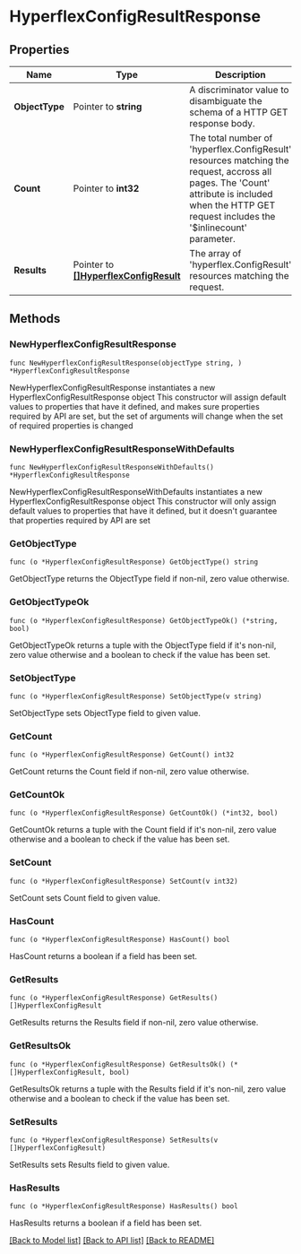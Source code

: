 # HyperflexConfigResultResponse

## Properties

Name | Type | Description | Notes
------------ | ------------- | ------------- | -------------
**ObjectType** | Pointer to **string** | A discriminator value to disambiguate the schema of a HTTP GET response body. | 
**Count** | Pointer to **int32** | The total number of &#39;hyperflex.ConfigResult&#39; resources matching the request, accross all pages. The &#39;Count&#39; attribute is included when the HTTP GET request includes the &#39;$inlinecount&#39; parameter. | [optional] 
**Results** | Pointer to [**[]HyperflexConfigResult**](hyperflex.ConfigResult.md) | The array of &#39;hyperflex.ConfigResult&#39; resources matching the request. | [optional] 

## Methods

### NewHyperflexConfigResultResponse

`func NewHyperflexConfigResultResponse(objectType string, ) *HyperflexConfigResultResponse`

NewHyperflexConfigResultResponse instantiates a new HyperflexConfigResultResponse object
This constructor will assign default values to properties that have it defined,
and makes sure properties required by API are set, but the set of arguments
will change when the set of required properties is changed

### NewHyperflexConfigResultResponseWithDefaults

`func NewHyperflexConfigResultResponseWithDefaults() *HyperflexConfigResultResponse`

NewHyperflexConfigResultResponseWithDefaults instantiates a new HyperflexConfigResultResponse object
This constructor will only assign default values to properties that have it defined,
but it doesn't guarantee that properties required by API are set

### GetObjectType

`func (o *HyperflexConfigResultResponse) GetObjectType() string`

GetObjectType returns the ObjectType field if non-nil, zero value otherwise.

### GetObjectTypeOk

`func (o *HyperflexConfigResultResponse) GetObjectTypeOk() (*string, bool)`

GetObjectTypeOk returns a tuple with the ObjectType field if it's non-nil, zero value otherwise
and a boolean to check if the value has been set.

### SetObjectType

`func (o *HyperflexConfigResultResponse) SetObjectType(v string)`

SetObjectType sets ObjectType field to given value.


### GetCount

`func (o *HyperflexConfigResultResponse) GetCount() int32`

GetCount returns the Count field if non-nil, zero value otherwise.

### GetCountOk

`func (o *HyperflexConfigResultResponse) GetCountOk() (*int32, bool)`

GetCountOk returns a tuple with the Count field if it's non-nil, zero value otherwise
and a boolean to check if the value has been set.

### SetCount

`func (o *HyperflexConfigResultResponse) SetCount(v int32)`

SetCount sets Count field to given value.

### HasCount

`func (o *HyperflexConfigResultResponse) HasCount() bool`

HasCount returns a boolean if a field has been set.

### GetResults

`func (o *HyperflexConfigResultResponse) GetResults() []HyperflexConfigResult`

GetResults returns the Results field if non-nil, zero value otherwise.

### GetResultsOk

`func (o *HyperflexConfigResultResponse) GetResultsOk() (*[]HyperflexConfigResult, bool)`

GetResultsOk returns a tuple with the Results field if it's non-nil, zero value otherwise
and a boolean to check if the value has been set.

### SetResults

`func (o *HyperflexConfigResultResponse) SetResults(v []HyperflexConfigResult)`

SetResults sets Results field to given value.

### HasResults

`func (o *HyperflexConfigResultResponse) HasResults() bool`

HasResults returns a boolean if a field has been set.


[[Back to Model list]](../README.md#documentation-for-models) [[Back to API list]](../README.md#documentation-for-api-endpoints) [[Back to README]](../README.md)


